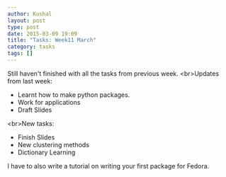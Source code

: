 ```yaml
---
author: Kushal
layout: post
type: post
date: 2015-03-09 19:09
title: "Tasks: Week11 March"
category: tasks
tags: []
---
```

Still haven't finished with all the tasks from previous week.
<br\>Updates from last week:
* Learnt how to make python packages.
* Work for applications
* Draft Slides

<br\>New tasks:
* Finish Slides
* New clustering methods
* Dictionary Learning

I have to also write a tutorial on writing your first package for Fedora.

